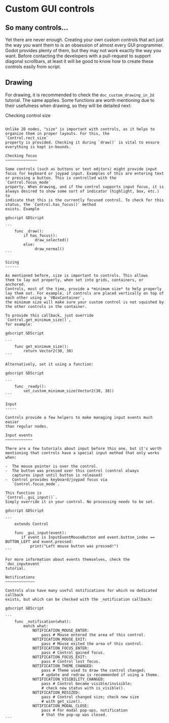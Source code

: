 

Custom GUI controls
===================

So many controls...
-------------------

Yet there are never enough. Creating your own custom controls that act
just the way you want them to is an obsession of almost every GUI
programmer. Godot provides plenty of them, but they may not work exactly
the way you want. Before contacting the developers with a pull-request
to support diagonal scrollbars, at least it will be good to know how to
create these controls easily from script.

Drawing
-------

For drawing, it is recommended to check the `doc_custom_drawing_in_2d` tutorial.
The same applies. Some functions are worth mentioning due to their
usefulness when drawing, so they will be detailed next:

Checking control size
~~~~~~~~~~~~~~~~~~~~~

Unlike 2D nodes, "size" is important with controls, as it helps to
organize them in proper layouts. For this, the
`Control.rect_size`
property is provided. Checking it during `draw()` is vital to ensure
everything is kept in-bounds.

Checking focus
~~~~~~~~~~~~~~

Some controls (such as buttons or text editors) might provide input
focus for keyboard or joypad input. Examples of this are entering text
or pressing a button. This is controlled with the
`Control.focus_mode`
property. When drawing, and if the control supports input focus, it is
always desired to show some sort of indicator (highlight, box, etc.) to
indicate that this is the currently focused control. To check for this
status, the `Control.has_focus()` method
exists. Example

gdscript GDScript

```
    func _draw():
        if has_focus():
             draw_selected()
        else:
             draw_normal()
```

Sizing
------

As mentioned before, size is important to controls. This allows
them to lay out properly, when set into grids, containers, or anchored.
Controls, most of the time, provide a *minimum size* to help properly
lay them out. For example, if controls are placed vertically on top of
each other using a `VBoxContainer`,
the minimum size will make sure your custom control is not squished by
the other controls in the container.

To provide this callback, just override
`Control.get_minimum_size()`,
for example:

gdscript GDScript

```
    func get_minimum_size():
        return Vector2(30, 30)
```

Alternatively, set it using a function:

gdscript GDScript

```
    func _ready():
        set_custom_minimum_size(Vector2(30, 30))
```

Input
-----

Controls provide a few helpers to make managing input events much easier
than regular nodes.

Input events
~~~~~~~~~~~~

There are a few tutorials about input before this one, but it's worth
mentioning that controls have a special input method that only works
when:

-  The mouse pointer is over the control.
-  The button was pressed over this control (control always
   captures input until button is released)
-  Control provides keyboard/joypad focus via
   `Control.focus_mode`.

This function is
`Control._gui_input()`.
Simply override it in your control. No processing needs to be set.

gdscript GDScript

```
    extends Control

    func _gui_input(event):
       if event is InputEventMouseButton and event.button_index == BUTTON_LEFT and event.pressed:
           print("Left mouse button was pressed!")
```

For more information about events themselves, check the `doc_inputevent`
tutorial.

Notifications
~~~~~~~~~~~~~

Controls also have many useful notifications for which no dedicated callback
exists, but which can be checked with the _notification callback:

gdscript GDScript

```
    func _notification(what):
        match what:
            NOTIFICATION_MOUSE_ENTER:
                pass # Mouse entered the area of this control.
            NOTIFICATION_MOUSE_EXIT:
                pass # Mouse exited the area of this control.
            NOTIFICATION_FOCUS_ENTER:
                pass # Control gained focus.
            NOTIFICATION_FOCUS_EXIT:
                pass # Control lost focus.
            NOTIFICATION_THEME_CHANGED:
                pass # Theme used to draw the control changed;
                # update and redraw is recommended if using a theme.
            NOTIFICATION_VISIBILITY_CHANGED:
                pass # Control became visible/invisible;
                # check new status with is_visible().
            NOTIFICATION_RESIZED:
                pass # Control changed size; check new size
                # with get_size().
            NOTIFICATION_MODAL_CLOSE:
                pass # For modal pop-ups, notification
                # that the pop-up was closed.
```
